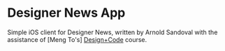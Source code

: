 # Designer News App

Simple iOS client for Designer News, written by Arnold Sandoval with the assistance of [Meng To's] [Design+Code](https://designcode.io/) course.


